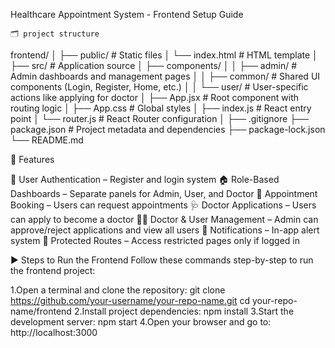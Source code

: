 Healthcare Appointment System - Frontend Setup Guide 

    🗂️ project structure 
    
frontend/
│
├── public/                    # Static files
│   └── index.html             # HTML template
│
├── src/                       # Application source
│   ├── components/
│   │   ├── admin/             # Admin dashboards and management pages
│   │   ├── common/            # Shared UI components (Login, Register, Home, etc.)
│   │   └── user/              # User-specific actions like applying for doctor
│   ├── App.jsx                # Root component with routing logic
│   ├── App.css                # Global styles
│   ├── index.js               # React entry point
│   └── router.js              # React Router configuration
│
├── .gitignore
├── package.json               # Project metadata and dependencies
├── package-lock.json
└── README.md


🚀 Features

🔐 User Authentication – Register and login system
🏠 Role-Based Dashboards – Separate panels for Admin, User, and Doctor
📅 Appointment Booking – Users can request appointments
🩺 Doctor Applications – Users can apply to become a doctor
👨‍⚕️ Doctor & User Management – Admin can approve/reject applications and view all users
🔔 Notifications – In-app alert system
🔐 Protected Routes – Access restricted pages only if logged in

▶️ Steps to Run the Frontend Follow these commands step-by-step to run the frontend project:

1.Open a terminal and clone the repository: git clone https://github.com/your-username/your-repo-name.git cd your-repo-name/frontend
2.Install project dependencies: npm install
3.Start the development server: npm start
4.Open your browser and go to: http://localhost:3000
